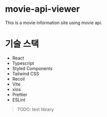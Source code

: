 # movie-api-viewer
This is a movie information site using movie api.

# 기술 스택
 - React
 - Typescript  
 - Styled Components
 - Tailwind CSS  
 - Recoil  
 - Vite  
 - xios  
 - Prettier
 - ESLint  

 > TODO: test library
